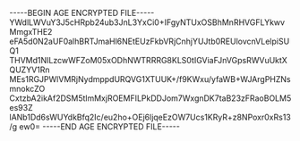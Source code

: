 -----BEGIN AGE ENCRYPTED FILE-----
YWdlLWVuY3J5cHRpb24ub3JnL3YxCi0+IFgyNTUxOSBhMnRHVGFLYkwvMmgxTHE2
eFA5d0N2aUF0alhBRTJmaHl6NEtEUzFkbVRjCnhjYUJtb0REUlovcnVLelpiSUQ1
THVMd1NILzcwWFZoM05xODhNWTRRRG8KLS0tIGViaFJnVGpsRWVuUktXQUZYV1Rn
MEs1RGJPWlVMRjNydmppdURQVG1XTUUK+/f9KWxu/yfaWB+WJArgPHZNsmnokcZO
CxtzbA2ikAf2DSM5tlmMxjROEMFILPkDDJom7WxgnDK7taB23zFRaoBOLM5es93Z
lANb1Dd6sWUYdkBfq2Ic/eu2ho+OEj6ljqeEzOW7Ucs1KRyR+z8NPoxr0xRs13/g
ew0=
-----END AGE ENCRYPTED FILE-----
